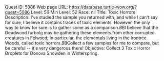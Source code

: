 Quest ID: 5086
Web page URL: https://database.turtle-wow.org/?quest=5086
Level: 56
Min Level: 52
Race: nil
Title: Toxic Horrors
Description: I've studied the sample you returned with, and while I can't say for sure, I believe it contains traces of toxic elements. However, the only way to know for sure is to gather some as a comparison.$B$BI believe that the Deadwood furbolg may be gathering these elements from other corrupted creatures in Felwood; in particular, the elementals living in the Irontree Woods, called toxic horrors.$B$BCollect a few samples for me to compare, but be careful -- it's very dangerous there!
Objective: Collect 3 Toxic Horror Droplets for Donova Snowden in Winterspring.
